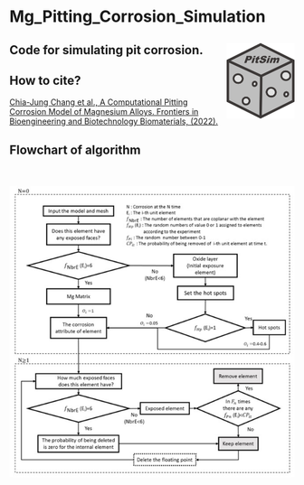 # Mg_Pitting_Corrosion_Simulation
## Code for simulating pit corrosion.  <img src="Figures/PitSim.jpg" align="right" width="120" />

## How to cite?
[Chia-Jung Chang et al., A Computational Pitting Corrosion Model of Magnesium Alloys. 
Frontiers in Bioengineering and Biotechnology Biomaterials, (2022).](https://www.frontiersin.org/articles/10.3389/fbioe.2022.887444/full) 

## Flowchart of algorithm

<br> 
<br> 
<img src="https://github.com/Charlene717/Mg_Pitting_Corrosion_Simulation/blob/main/Figures/Flowchart.jpg">
<br> 
<br>

